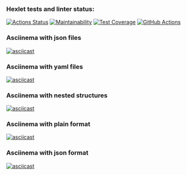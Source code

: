 ### Hexlet tests and linter status:
[![Actions Status](https://github.com/Julia-Tisa/frontend-project-lvl2/workflows/hexlet-check/badge.svg)](https://github.com/Julia-Tisa/frontend-project-lvl2/actions)
[![Maintainability](https://api.codeclimate.com/v1/badges/d415a8fd09d27c0fd771/maintainability)](https://codeclimate.com/github/Julia-Tisa/frontend-project-lvl2/maintainability)
[![Test Coverage](https://api.codeclimate.com/v1/badges/d415a8fd09d27c0fd771/test_coverage)](https://codeclimate.com/github/Julia-Tisa/frontend-project-lvl2/test_coverage)
[![GitHub Actions](https://github.com/Julia-Tisa/frontend-project-lvl2/actions/workflows/github-actions-demo.yml/badge.svg)](https://github.com/Julia-Tisa/frontend-project-lvl2/actions/workflows/github-actions-demo.yml)
### Asciinema with json files
[![asciicast](https://asciinema.org/a/vSbmoPvMxk3M3DPnsSpRQQZfj.svg)](https://asciinema.org/a/vSbmoPvMxk3M3DPnsSpRQQZfj)
### Asciinema with yaml files
[![asciicast](https://asciinema.org/a/te3A76vw7r2SLvA6IAA18jFio.svg)](https://asciinema.org/a/te3A76vw7r2SLvA6IAA18jFio)
### Asciinema with nested structures
[![asciicast](https://asciinema.org/a/4cXv5UwRvepIjj001HzzynVxU.svg)](https://asciinema.org/a/4cXv5UwRvepIjj001HzzynVxU)
### Asciinema with plain format
[![asciicast](https://asciinema.org/a/zAqi50hWyD6DsHJWq4YfFhYkp.svg)](https://asciinema.org/a/zAqi50hWyD6DsHJWq4YfFhYkp)
### Asciinema with json format
[![asciicast](https://asciinema.org/a/lzeFg6JLoOLKPmJhuPEMnW22P.svg)](https://asciinema.org/a/lzeFg6JLoOLKPmJhuPEMnW22P)

